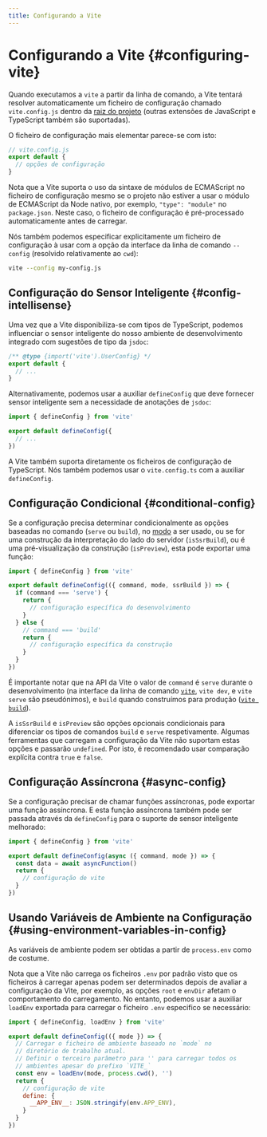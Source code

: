 ```yaml
---
title: Configurando a Vite
---
```


# Configurando a Vite {#configuring-vite}

Quando executamos a `vite` a partir da linha de comando, a Vite tentará resolver automaticamente um ficheiro de configuração chamado `vite.config.js` dentro da [raiz do projeto](/guide/#index-html-and-project-root) (outras extensões de JavaScript e TypeScript também são suportadas).

O ficheiro de configuração mais elementar parece-se com isto:

```js
// vite.config.js
export default {
  // opções de configuração
}
```

Nota que a Vite suporta o uso da sintaxe de módulos de ECMAScript no ficheiro de configuração mesmo se o projeto não estiver a usar o módulo de ECMAScript da Node nativo, por exemplo, `"type": "module"` no `package.json`. Neste caso, o ficheiro de configuração é pré-processado automaticamente antes de carregar.

Nós também podemos especificar explicitamente um ficheiro de configuração à usar com a opção da interface da linha de comando `--config` (resolvido relativamente ao `cwd`):

```bash
vite --config my-config.js
```

## Configuração do Sensor Inteligente {#config-intellisense}

Uma vez que a Vite disponibiliza-se com tipos de TypeScript, podemos influenciar o sensor inteligente do nosso ambiente de desenvolvimento integrado com sugestões de tipo da `jsdoc`:

```js
/** @type {import('vite').UserConfig} */
export default {
  // ...
}
```

Alternativamente, podemos usar a auxiliar `defineConfig` que deve fornecer sensor inteligente sem a necessidade de anotações de `jsdoc`:

```js
import { defineConfig } from 'vite'

export default defineConfig({
  // ...
})
```

A Vite também suporta diretamente os ficheiros de configuração de TypeScript. Nós também podemos usar o `vite.config.ts` com a auxiliar `defineConfig`.

## Configuração Condicional {#conditional-config}

Se a configuração precisa determinar condicionalmente as opções baseadas no comando (`serve` ou `build`), no [modo](/guide/env-and-mode) a ser usado, ou se for uma construção da interpretação do lado do servidor (`isSsrBuild`), ou é uma pré-visualização da construção (`isPreview`), esta pode exportar uma função:

```js
import { defineConfig } from 'vite'

export default defineConfig(({ command, mode, ssrBuild }) => {
  if (command === 'serve') {
    return {
      // configuração específica do desenvolvimento
    }
  } else {
    // command === 'build'
    return {
      // configuração específica da construção
    }
  }
})
```

É importante notar que na API da Vite o valor de `command` é `serve` durante o desenvolvimento (na interface da linha de comando [`vite`](/guide/cli#vite), `vite dev`, e `vite serve` são pseudónimos), e `build` quando construímos para produção ([`vite build`](/guide/cli#vite-build)).

A `isSsrBuild` e `isPreview` são opções opcionais condicionais para diferenciar os tipos de comandos `build` e `serve` respetivamente. Algumas ferramentas que carregam a configuração da Vite não suportam estas opções e passarão `undefined`. Por isto, é recomendado usar comparação explícita contra `true` e `false`.

## Configuração Assíncrona {#async-config}

Se a configuração precisar de chamar funções assíncronas, pode exportar uma função assíncrona. E esta função assíncrona também pode ser passada através da `defineConfig` para o suporte de sensor inteligente melhorado:

```js
import { defineConfig } from 'vite'

export default defineConfig(async ({ command, mode }) => {
  const data = await asyncFunction()
  return {
    // configuração de vite
  }
})
```

## Usando Variáveis de Ambiente na Configuração {#using-environment-variables-in-config}

As variáveis de ambiente podem ser obtidas a partir de `process.env` como de costume.

Nota que a Vite não carrega os ficheiros `.env` por padrão visto que os ficheiros à carregar apenas podem ser determinados depois de avaliar a configuração da Vite, por exemplo, as opções `root` e `envDir` afetam o comportamento do carregamento. No entanto, podemos usar a auxiliar `loadEnv` exportada para carregar o ficheiro `.env` especifico se necessário:

```js twoslash
import { defineConfig, loadEnv } from 'vite'

export default defineConfig(({ mode }) => {
  // Carregar o ficheiro de ambiente baseado no `mode` no
  // diretório de trabalho atual.
  // Definir o terceiro parâmetro para '' para carregar todos os
  // ambientes apesar do prefixo `VITE_`
  const env = loadEnv(mode, process.cwd(), '')
  return {
    // configuração de vite
    define: {
      __APP_ENV__: JSON.stringify(env.APP_ENV),
    }
  }
})
```
